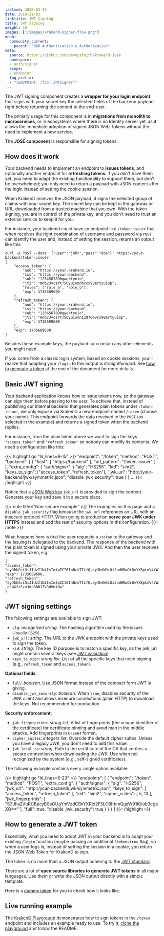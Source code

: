 ```yaml
---
lastmod: 2020-03-29
date: 2018-11-03
linktitle: JWT Signing
title: JWT Signing
weight: 30
images: ["/images/krakend-signer-flow.png"]
menu:
  community_current:
    parent: "060 Authentication & Authorization"
meta:
  source: https://github.com/devopsfaith/krakend-jose
  namespace:
  - auth/signer
  scope:
  - endpoint
  log_prefix:
  - "[ENDPOINT: /foo][JWTSigner]"
---
```


The JWT signing component creates a **wrapper for your login endpoint** that signs with your secret key the selected fields of the backend payload right before returning the content to the end-user. 

The primary usage for this component is in **migrations from monolith to microservices**, or in ecosystems where there is no Identity server yet, as it allows the immediate adoption of signed JSON Web Tokens without the need to implement a new service.

The **JOSE component** is responsible for signing tokens.

## How does it work
Your backend needs to implement an endpoint to **issues tokens**, and optionally another endpoint for **refreshing tokens**. If you don't have them yet, you need to adapt the existing functionality to support them, but don't be overwhelmed; you only need to return a payload with JSON content after the login instead of setting the cookie session.

When KrakenD receives the JSON payload, it signs the selected group of claims with your secret key. The secret key can be kept in the gateway or URL-downloaded from a trusted machine that you own. With the token signing, you are in control of the private key, and you don't need to trust an external service to keep it for you.

For instance, your backend could have an endpoint like `/token-issuer` that when receives the right combination of username and password via `POST` can identify the user and, instead of setting the session, returns an output like this:

    curl -X POST --data '{"user":"john","pass":"doe"}' https://your-backend/token-issuer
    {
        "access_token": {
            "aud": "https://your.krakend.io",
            "iss": "https://your-backend",
            "sub": "1234567890qwertyuio",
            "jti": "mnb23vcsrt756yuiomnbvcx98ertyuiop",
            "roles": ["role_a", "role_b"],
            "exp": 1735689600
        },
        "refresh_token": {
            "aud": "https://your.krakend.io",
            "iss": "https://your-backend",
            "sub": "1234567890qwertyuio",
            "jti": "mnb23vcsrt756yuiomn12876bvcx98ertyuiop",
            "exp": 1735689600
        },
        "exp": 1735689600
    }

Besides these example keys, the payload can contain any other elements you might need.

If you come from a classic login system, based on cookie sessions, you'll realize that adapting your `/login` to this output is straightforward. See [how to generate a token](#how-to-generate-a-jwt-token) at the end of the document for more details.

## Basic JWT signing
Your backend application knows how to issue tokens now, so the gateway can sign them before passing to the user. To achieve that, instead of publishing our internal backend that generates plain tokens under `/token-issuer`, we only expose via KrakenD a new endpoint named `/token` (choose your name). This endpoint forwards the data received in the `POST` (as selected in the example) and returns a signed token when the backend replies.

For instance, from the plain token above we want to sign the keys `"access_token"` and `"refresh_token"` so nobody can modify its contents. We need a configuration like this:

{{< highlight go "hl_lines=8-15" >}}
"endpoint": "/token",
"method": "POST",
"backend": [
{
    "host": [ "https://backend" ],
    "url_pattern": "/token-issuer"
}
],
"extra_config": {
    "auth/signer": {
        "alg": "HS256",
        "kid": "sim2",
        "keys_to_sign": ["access_token", "refresh_token"],
        "jwk_url": "http://your-backend/jwk/symmetric.json",
        "disable_jwk_security": true
    }
}
...
{{< /highlight >}}

Notice that a [JSON Web key](https://tools.ietf.org/html/rfc7517#appendix-C.1) `jwk_url` is provided to sign the content. Generate your key and save it in a secure place.

{{< note title="Non-secure example" >}}
The examples on this page add a `disable_jwk_security` flag because the `jwk_url` references an URL with an insecure protocol HTTP. When going to production **serve your JWK under HTTPS** instead and add the rest of security options in the configuration.
{{< /note >}}

What happens here is that the user requests a `/token` to the gateway and the issuing is delegated to the backend. The response of the backend with the plain token is signed using your private JWK. And then the user receives the signed token, e.g:

    {
    "access_token": "eyJhbGciOiJIUzI1NiIsImtpZCI6InNcdTIifQ.eyJhdWQiOiJodHRwOi8vYXBpLmV4YW1wbGUuY29tIiwiZXhwIjoxNzM1Njg5NjAwLCJpf1MiOiJodHRwczovL2tyYWtlbmQuaW8iLCJqdGkiOiJtbmIyM3Zjf1J0NzU2eXVcd21uYnZjeDk4ZXJ0eXVcd3AiLCJyb2xlcyI6WyJyb2xlX2EiLCJyb2xlX2IiXSwif1ViIjoiMTIzNDU2Nzg5MHF3ZXJ0eXVcdyJ9.htgbhantGcv6zrN1i43Rl58q1sokh3lzuFgzfenI0Rk",
    "exp": 1735689600,
    "refresh_token": "eyJhbGciOiJIUzI1NiIsImtpZCI6InNcdTIifQ.eyJhdWQiOiJodHRwOi8vYXBpLmV4YW1wbGUuY29tIiwiZXhwIjoxNzM1Njg5NjAwLCJpf1MiOiJodHRwczovL2tyYWtlbmQuaW8iLCJqdGkiOiJtbmIyM3Zjf1J0NzU2eXVcd21uMTI4NzZidmN4OThlcnR5dWlvcCIsInN1YiI6IjEyMzQ1Njc4OTBxd2VydHl1aW8ifQ.4v36tuYHe4E9gCVO-_asuXfzSzoJdoR0NJfVQdVKidw"
    }

## JWT signing settings
The following settings are available to sign JWT:

- `alg`: *recognized string*. The hashing algorithm used by the issuer. Usually `RS256`.
- `jwk_url`: *string*. The URL to the JWK endpoint with the private keys used to sign the token.
- `kid`: *string*. The key ID purpose is to match a specific key, as the jwk_url might contain several keys (see [JWT validation](/docs/authorization/jwt-validation/))
- `keys_to_sign`: *string list*. List of all the specific keys that need signing (e.g., `refresh_token` and `access_token`).

**Optional fields**:

- `full`: *boolean*. Use JSON format instead of the compact form JWT is giving.
- `disable_jwk_security`: *boolean*. When `true`, disables security of the JWK client and allows insecure connections (plain HTTP) to download the keys. Not recommended for production.

**Security enforcement**:

- `jwk_fingerprints`: *string list*. A list of fingerprints (the unique identifier of the certificate) for certificate pinning and avoid man in the middle attacks. Add fingerprints in `base64` format.
- `cipher_suites`: *integers list*. Override the default cipher suites. Unless you have a legacy JWK, you don't need to add this value.
- `jwk_local_ca`: *string*. Path to the certificate of the CA that verifies a secure connection when downloading the JWK. Use when not recognized by the system (e.g., self-signed certificates).


The following example contains every single option available:

{{< highlight go "hl_lines=6-23" >}}
"endpoints": [
    {
      "endpoint": "/token",
      "method": "POST",
      "extra_config": {
        "auth/signer": {
          "alg": "HS256",
          "jwk_url": "http://your-backend/jwk/symmetric.json",
          "keys_to_sign": [
            "access_token",
            "refresh_token"
          ],
          "kid": "sim2",
          "cipher_suites": [
            5,
            10
          ],
          "jwk_fingerprints": [
            "S3Jha2VuRCBpcyB0aGUgYmVzdCBnYXRld2F5LCBhbmQgeW91IGtub3cgaXQ=="
          ],
          "full": true,
          "disable_jwk_security": true
        }
      }
    }
  ]
{{< /highlight >}}

## How to generate a JWT token
Essentially, what you need to adopt JWT in your backend is to adapt your existing `/login` function (maybe passing an additional `?token=true` flag), so when a user logs in, instead of setting the session in a cookie, you return the JSON Web Token for KrakenD to sign. 

The token is no more than a JSON output adhering to the [JWT standard](https://tools.ietf.org/html/rfc7519). 

There are a lot of **open source libraries to generate JWT tokens** in all major languages. Use them or write the JSON output directly with a simple template. 

Here is a [dummy token](https://github.com/devopsfaith/krakend-playground/blob/master/data/token.json) for you to check how it looks like.

## Live running example
The [KrakenD Playground](/docs/overview/playground/) demonstrates how to sign tokens in the `/token` endpoint and includes an example ready to use. To try it, [clone the playground](https://github.com/devopsfaith/krakend-playground) and follow the README.
